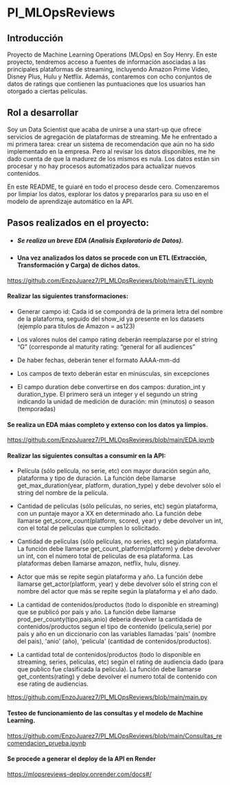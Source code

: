 #                                                              PI_MLOpsReviews

## Introducción

Proyecto de Machine Learning Operations (MLOps) en Soy Henry. En este proyecto, tendremos acceso a fuentes de información asociadas a las principales plataformas de streaming, incluyendo Amazon Prime Video, Disney Plus, Hulu y Netflix. Además, contaremos con ocho conjuntos de datos de ratings que contienen las puntuaciones que los usuarios han otorgado a ciertas películas.

## Rol a desarrollar
Soy un Data Scientist que acaba de unirse a una start-up que ofrece servicios de agregación de plataformas de streaming. Me he enfrentado a mi primera tarea: crear un sistema de recomendación que aún no ha sido implementado en la empresa. Pero al revisar los datos disponibles, me he dado cuenta de que la madurez de los mismos es nula. Los datos están sin procesar y no hay procesos automatizados para actualizar nuevos contenidos.

En este README, te guiaré en todo el proceso desde cero. Comenzaremos por limpiar los datos, explorar los datos y prepararlos para su uso en el modelo de aprendizaje automático en la API.


## Pasos realizados en el proyecto:

- ##### Se realiza un breve EDA (Analisis Exploratorio de Datos).

- #### Una vez analizados los datos se procede con un ETL (Extracción, Transformación y Carga) de dichos datos.
https://github.com/EnzoJuarez7/PI_MLOpsReviews/blob/main/ETL.ipynb

#### Realizar las siguientes transformaciones:

- Generar campo id: Cada id se compondrá de la primera letra del nombre de la plataforma, seguido del show_id ya presente en los datasets (ejemplo para títulos de Amazon = as123)

- Los valores nulos del campo rating deberán reemplazarse por el string “G” (corresponde al maturity rating: “general for all audiences”

- De haber fechas, deberán tener el formato AAAA-mm-dd

- Los campos de texto deberán estar en minúsculas, sin excepciones

- El campo duration debe convertirse en dos campos: duration_int y duration_type. El primero será un integer y el segundo un string indicando la unidad de medición de duración: min (minutos) o season (temporadas)


#### Se realiza un EDA máas completo  y extenso con los datos ya limpios.
https://github.com/EnzoJuarez7/PI_MLOpsReviews/blob/main/EDA.ipynb

#### Realizar las siguientes consultas a consumir en la API:

- Película (sólo película, no serie, etc) con mayor duración según año, plataforma y tipo de duración. La función debe llamarse get_max_duration(year, platform, duration_type) y debe devolver sólo el string del nombre de la película.

- Cantidad de películas (sólo películas, no series, etc) según plataforma, con un puntaje mayor a XX en determinado año. La función debe llamarse get_score_count(platform, scored, year) y debe devolver un int, con el total de películas que cumplen lo solicitado.

- Cantidad de películas (sólo películas, no series, etc) según plataforma. La función debe llamarse get_count_platform(platform) y debe devolver un int, con el número total de películas de esa plataforma. Las plataformas deben llamarse amazon, netflix, hulu, disney.

- Actor que más se repite según plataforma y año. La función debe llamarse get_actor(platform, year) y debe devolver sólo el string con el nombre del actor que más se repite según la plataforma y el año dado.

- La cantidad de contenidos/productos (todo lo disponible en streaming) que se publicó por país y año. La función debe llamarse prod_per_county(tipo,pais,anio) deberia devolver la cantidada de contenidos/productos segun el tipo de contenido (pelicula,serie) por pais y año en un diccionario con las variables llamadas 'pais' (nombre del pais), 'anio' (año), 'pelicula' (cantidad de contenidos/productos).

- La cantidad total de contenidos/productos (todo lo disponible en streaming, series, peliculas, etc) según el rating de audiencia dado (para que publico fue clasificada la pelicula). La función debe llamarse get_contents(rating) y debe devolver el numero total de contenido con ese rating de audiencias.

https://github.com/EnzoJuarez7/PI_MLOpsReviews/blob/main/main.py

#### Testeo de funcionamiento de las consultas y el modelo de Machine Learning.
https://github.com/EnzoJuarez7/PI_MLOpsReviews/blob/main/Consultas_recomendacion_prueba.ipynb

#### Se procede a generar el deploy de la API en Render
https://mlopsreviews-deploy.onrender.com/docs#/
